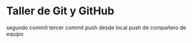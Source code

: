 # Taller de Git y GitHub
segundo commit
tercer commit
push desde local
push de compañero de equipo


